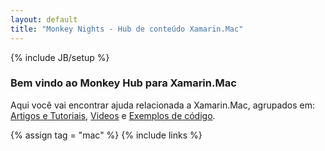 ```yaml
---
layout: default
title: "Monkey Nights - Hub de conteúdo Xamarin.Mac"
---
```

{% include JB/setup %}

### Bem vindo ao Monkey Hub para Xamarin.Mac

Aqui você vai encontrar ajuda relacionada a Xamarin.Mac, agrupados em: [Artigos e Tutoriais](#artigos-e-tutoriais), [Videos](#videos) e [Exemplos de código](#exemplos-de-cdigo).

{% assign tag = "mac" %}
{% include links %}